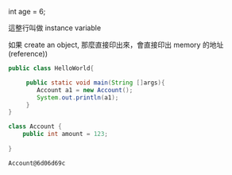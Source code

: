 int age = 6;

這整行叫做 instance variable

如果 create an object, 那麼直接印出來，會直接印出
memory 的地址 (reference))


```java
public class HelloWorld{

     public static void main(String []args){
        Account a1 = new Account();
        System.out.println(a1);
     }
}

class Account {
    public int amount = 123;
    
}

```
```
Account@6d06d69c
```